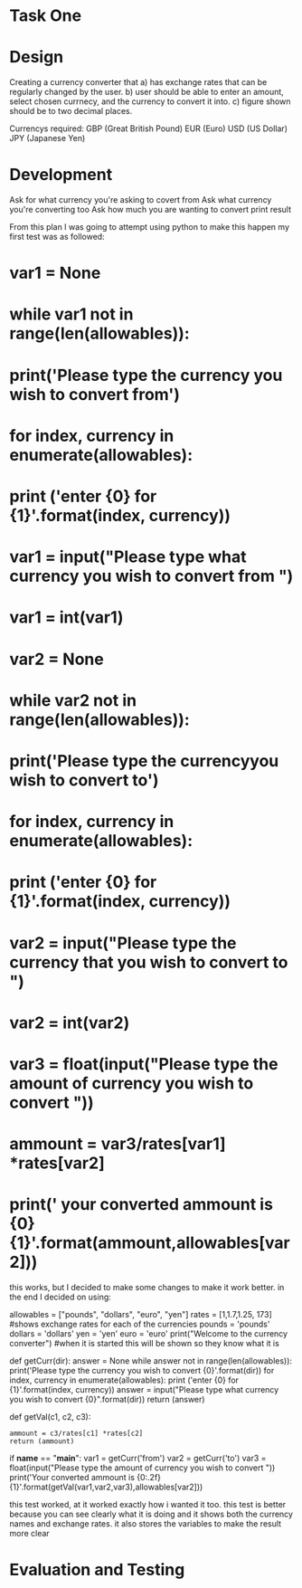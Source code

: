 Task One
=========

Design
========
Creating a currency converter that 
 a) has exchange rates that can be regularly changed by the user.
 b) user should be able to enter an amount, select chosen currnecy, and the currency to convert it into.
 c) figure shown should be to two decimal places.
 
 Currencys required: GBP (Great British Pound) EUR (Euro) USD (US Dollar) JPY (Japanese Yen)

Development
============
Ask for what currency you're asking to covert from
Ask what currency you're converting too
Ask how much you are wanting to convert
print result

From this plan I was going to attempt using python to make this happen
 my first test was as followed:
 # var1 = None
# while var1 not in range(len(allowables)):
#     print('Please type the currency you wish to convert from')
#     for index, currency in enumerate(allowables):
#         print ('enter {0} for {1}'.format(index, currency))
#     var1 = input("Please type what currency you wish to convert from ")
# var1 = int(var1)

# var2 = None
# while var2 not in range(len(allowables)):
#     print('Please type the currencyyou wish to convert to')
#     for index, currency in enumerate(allowables):
#         print ('enter {0} for {1}'.format(index, currency))
#     var2 = input("Please type the currency that you wish to convert to ")
# var2 = int(var2)

# var3 = float(input("Please type the amount of currency you wish to convert "))

# ammount = var3/rates[var1] *rates[var2]
# print(' your converted ammount is {0} {1}'.format(ammount,allowables[var2]))
this works, but I decided to make some changes to make it work better.
in the end I decided on using:

allowables = ["pounds", "dollars", "euro", "yen"]
rates = [1,1.7,1.25, 173] #shows exchange rates for each of the currencies
pounds = 'pounds'
dollars = 'dollars'
yen = 'yen'
euro = 'euro'
print("Welcome to the currency converter") #when it is started this will be shown so they know what it is

def getCurr(dir):
    answer = None
    while answer not in range(len(allowables)):
        print('Please type the currency you wish to convert {0}'.format(dir))
        for index, currency in enumerate(allowables):
            print ('enter {0} for {1}'.format(index, currency))
        answer = input("Please type what currency you wish to convert {0}".format(dir))
    return (answer)    

def getVal(c1, c2, c3):
    
    ammount = c3/rates[c1] *rates[c2]
    return (ammount)

if __name__ == "__main__":
    var1 = getCurr('from')
    var2 = getCurr('to')
    var3 = float(input("Please type the amount of currency you wish to convert "))
    print('Your converted ammount is {0:.2f}{1}'.format(getVal(var1,var2,var3),allowables[var2]))

this test worked, at it worked exactly how i wanted it too.
this test is better because you can see clearly what it is doing and it shows both the currency names and exchange rates.
it also stores the variables to make the result more clear

Evaluation and Testing
===========================
